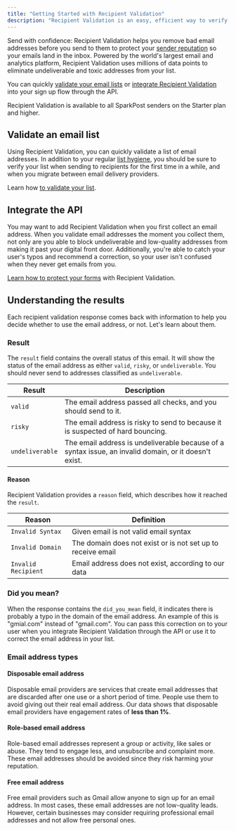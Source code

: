 ```yaml
---
title: "Getting Started with Recipient Validation"
description: "Recipient Validation is an easy, efficient way to verify that email addresses are valid before you send."
---
```


Send with confidence: Recipient Validation helps you remove bad email addresses before you send to them to protect your [sender reputation](https://www.sparkpost.com/email-deliverability-guide/sender-reputation/) so your emails land in the inbox. Powered by the world's largest email and analytics platform, Recipient Validation uses millions of data points to eliminate undeliverable and toxic addresses from your list.

You can quickly [validate your email lists](./validate-an-email-list/) or [integrate Recipient Validation](./integration-guide/) into your sign up flow through the API.

Recipient Validation is available to all SparkPost senders on the Starter plan and higher.

## Validate an email list

Using Recipient Validation, you can quickly validate a list of email addresses. In addition to your regular [list hygiene](https://www.sparkpost.com/blog/sending-email-to-inactive-users/), you should be sure to verify your list when sending to recipients for the first time in a while, and when you migrate between email delivery providers.

Learn how [to validate your list](./validate-an-email-list/).

## Integrate the API

You may want to add Recipient Validation when you first collect an email address. When you validate email addresses the moment you collect them, not only are you able to block undeliverable and low-quality addresses from making it past your digital front door. Additionally, you're able to catch your user's typos and recommend a correction, so your user isn't confused when they never get emails from you.

[Learn how to protect your forms](./integration-guide/) with Recipient Validation.

## Understanding the results

Each recipient validation response comes back with information to help you decide whether to use the email address, or not. Let's learn about them.

### Result

The `result` field contains the overall status of this email. It will show the status of the email address as either `valid`, `risky`, or `undeliverable`. You should never send to addresses classified as `undeliverable`.

| Result          | Description |
| --------------- | --------------- |
| `valid`         | The email address passed all checks, and you should send to it. |
| `risky`         | The email address is risky to send to because it is suspected of hard bouncing. |
| `undeliverable` | The email address is undeliverable because of a syntax issue, an invalid domain, or it doesn't exist. |

#### Reason

Recipient Validation provides a `reason` field, which describes how it reached the `result`.

| Reason               | Definition |
|----------------------|---------------|
| `Invalid Syntax`       | Given email is not valid email syntax |
| `Invalid Domain`       | The domain does not exist or is not set up to receive email |
| `Invalid Recipient`    | Email address does not exist, according to our data |

### Did you mean?

When the response contains the `did_you_mean` field, it indicates there is probably a typo in the domain of the email address. An example of this is "gmial.com" instead of "gmail.com". You can pass this correction on to your user when you integrate Recipient Validation through the API or use it to correct the email address in your list.

### Email address types

#### Disposable email address

Disposable email providers are services that create email addresses that are discarded after one use or a short period of time. People use them to avoid giving out their real email address. Our data shows that disposable email providers have engagement rates of **less than 1%**.

#### Role-based email address

Role-based email addresses represent a group or activity, like sales or abuse. They tend to engage less, and unsubscribe and complaint more. These email addresses should be avoided since they risk harming your reputation.

#### Free email address

Free email providers such as Gmail allow anyone to sign up for an email address. In most cases, these email addresses are not low-quality leads. However, certain businesses may consider requiring professional email addresses and not allow free personal ones.

